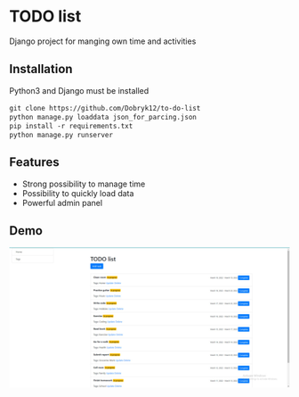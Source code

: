 # TODO list

Django project for manging own time and activities

## Installation

Python3 and Django must be installed

```shell
git clone https://github.com/Dobryk12/to-do-list
python manage.py loaddata json_for_parcing.json  
pip install -r requirements.txt
python manage.py runserver
```

## Features
* Strong possibility to manage time
* Possibility to quickly load data
* Powerful admin panel 

## Demo

![Website Interface](demo.jpg)
